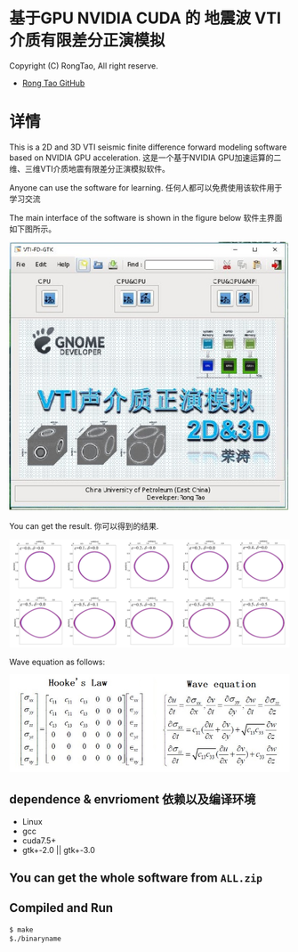 # 基于GPU NVIDIA CUDA 的 地震波 VTI 介质有限差分正演模拟

Copyright (C) RongTao, All right reserve.

* [Rong Tao GitHub](https://github.com/Rtoax)

# 详情

This is a 2D and 3D VTI seismic finite difference forward modeling software based on NVIDIA GPU acceleration.
这是一个基于NVIDIA GPU加速运算的二维、三维VTI介质地震有限差分正演模拟软件。

Anyone can use the software for learning. 
任何人都可以免费使用该软件用于学习交流

The main interface of the software is shown in the figure below
软件主界面如下图所示。

![MainWindow](screenshot01-MainWindow.jpg)

You can get the result.
你可以得到的结果.

![snapshot](screenshot02-snapshot.png)

Wave equation as follows:

![wave equation](screenshot03-equation.jpg)

## dependence & envrioment 依赖以及编译环境

* Linux
* gcc
* cuda7.5+
* gtk+-2.0 || gtk+-3.0

## You can get the whole software from ```ALL.zip``` 

## Compiled and Run

```shell
$ make
$./binaryname
```

